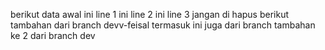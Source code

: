 berikut data awal
ini line 1 
ini line 2 
ini line 3 jangan di hapus
berikut tambahan dari branch devv-feisal
termasuk ini juga dari branch
tambahan ke 2 dari branch dev

